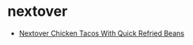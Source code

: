 # nextover

 * [Nextover Chicken Tacos With Quick Refried Beans](index/n/nextover-chicken-tacos-with-quick-refried-beans.json)
